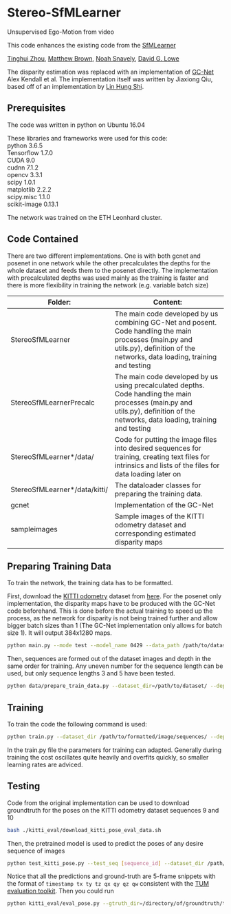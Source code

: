 # Stereo-SfMLearner

Unsupervised Ego-Motion from video

This code enhances the existing code from the [SfMLearner](https://github.com/tinghuiz/SfMLearner)

[Tinghui Zhou](https://people.eecs.berkeley.edu/~tinghuiz/), [Matthew Brown](http://matthewalunbrown.com/research/research.html), [Noah Snavely](http://www.cs.cornell.edu/~snavely/), [David G. Lowe](http://www.cs.ubc.ca/~lowe/home.html)

The disparity estimation was replaced with an implementation of [GC-Net](https://arxiv.org/pdf/1703.04309.pdf) Alex Kendall et al. The implementation itself was written by Jiaxiong Qiu, based off of an implementation by [Lin Hung Shi](https://github.com/LinHungShi/GCNetwork).

## Prerequisites
The code was written in python on Ubuntu 16.04

These libraries and frameworks were used for this code:<br/>
python 3.6.5<br/>
Tensorflow 1.7.0<br/>
CUDA 9.0<br/>
cudnn 7.1.2<br/>
opencv 3.3.1<br/>
scipy 1.0.1<br/>
matplotlib 2.2.2<br/>
scipy.misc 1.1.0<br/>
scikit-image 0.13.1

The network was trained on the ETH Leonhard cluster.

## Code Contained
There are two different implementations. One is with both gcnet and posenet in one network while the other precalculates the depths for the whole dataset and feeds them to the posenet directly. The implementation with precalculated depths was used mainly as the training is faster and there is more flexibility in training the network (e.g. variable batch size)

|Folder:|Content:|
| ------- | -------- |
|StereoSfMLearner|The main code developed by us combining GC-Net and posent. Code handling the main processes (main.py and utils.py), definition of the networks, data loading, training and testing|
|StereoSfMLearnerPrecalc|The main code developed by us using precalculated depths. Code handling the main processes (main.py and utils.py), definition of the networks, data loading, training and testing|
|StereoSfMLearner*/data/|Code for putting the image files into desired sequences for training, creating text files for intrinsics and lists of the files for data loading later on|
|StereoSfMLearner*/data/kitti/|The dataloader classes for preparing the training data.|
|gcnet|Implementation of the GC-Net|
|sampleimages|Sample images of the KITTI odometry dataset and corresponding estimated disparity maps|

## Preparing Training Data
To train the network, the training data has to be formatted.

First, download the [KITTI odometry](http://www.cvlibs.net/datasets/kitti/eval_odometry.php) dataset from [here](http://www.cvlibs.net/download.php?file=data_odometry_color.zip).
For the posenet only implementation, the disparity maps have to be produced with the GC-Net code beforehand. This is done before the actual training to speed up the process, as the network for disparity is not being trained further and allow bigger batch sizes than 1 (The GC-Net implementation only allows for batch size 1). It will output 384x1280 maps.
```bash
python main.py --mode test --model_name 0429 --data_path /path/to/dataset/ --filenames_file /path/and/name/to/save/filelist/file/ --log_directory /where/to/save/logs/ --output_directory /path/to/save/depths/
```

Then, sequences are formed out of the dataset images and depth in the same order for training. Any uneven number for the sequence length can be used, but only sequence lengths 3 and 5 have been tested.
```bash
python data/prepare_train_data.py --dataset_dir=/path/to/dataset/ --depth_dir=/path/to/precalculated/depths/ --dump_root_image=/path/to/save/image/sequences/ --dump_root_depth=/path/to/save/depth/sequences/ --seq_length="desired sequence length" --img_width="desired image width" --img_height="desire image height"
```

## Training
To train the code the following command is used:
```bash
python train.py --dataset_dir /path/to/formatted/image/sequences/ --depths_dir /path/to/formatted/depth/sequences/ --checkpoint_dir /path/to/save/checkpoints/ --img_width [image width] --img_height [image height] --batch_size [batch size] --seq_length [sequence length]
```
In the train.py file the parameters for training can adapted. Generally during training the cost oscillates quite heavily and overfits quickly, so smaller learning rates are adviced.

## Testing
Code from the original implementation can be used to download groundtruth for the poses on the KITTI odometry dataset sequences 9 and 10
```bash
bash ./kitti_eval/download_kitti_pose_eval_data.sh
```
Then, the pretrained model is used to predict the poses of any desire sequence of images
```bash
python test_kitti_pose.py --test_seq [sequence_id] --dataset_dir /path/to/KITTI/odometry/set/ --output_dir /path/to/output/directory/ --posenet_model /path/to/pre-trained/model/file/ --depths_dir /cluster/scratch/maxh/dataset/depths_np/
```
Notice that all the predictions and ground-truth are 5-frame snippets with the format of `timestamp tx ty tz qx qy qz qw` consistent with the [TUM evaluation toolkit](https://vision.in.tum.de/data/datasets/rgbd-dataset/tools#evaluation). Then you could run 
```bash
python kitti_eval/eval_pose.py --gtruth_dir=/directory/of/groundtruth/trajectory/files/ --pred_dir=/directory/of/predicted/trajectory/files/
```
